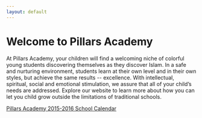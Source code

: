 ```yaml
---
layout: default
---
```


# Welcome to Pillars Academy

At Pillars Academy, your children will find a welcoming niche of colorful young students discovering themselves as they discover Islam. In a safe and nurturing environment, students learn at their own level and in their own styles, but achieve the same results -- excellence. With intellectual, spiritual, social and emotional stimulation, we assure that all of your child’s needs are addressed. Explore our website to learn more about how you can let you child grow outside the limitations of traditional schools.

[Pillars Academy 2015-2016 School Calendar](http://www.pillarsacademy.org/news/calendar/)
